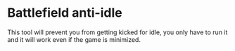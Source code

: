# Battlefield anti-idle
This tool will prevent you from getting kicked for idle, you only have to run it and it will work even if the game is minimized.